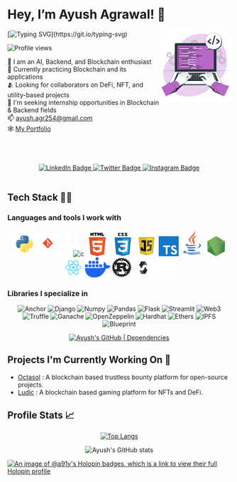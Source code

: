 # Hey, I’m Ayush Agrawal! 👋

<img src="./images/Hand coding-bro.png" width="32%" alt="vector" align="right">

[![Typing SVG](https://readme-typing-svg.herokuapp.com?font=Montserrat&color=blue&vCenter=true&lines=Backend+Developer+🧑‍💻;Blockchain+Developer+⛓🔒;Coder+💻;Problem+Solver+🔨;)](https://git.io/typing-svg)

<img height=0 width=0 src="https://komarev.com/ghpvc/?username=A91y&style=flat-square&color=blue" alt="Profile views"/>
<div align = "left">

👀 I am an AI, Backend, and Blockchain enthusiast\
🤖 Currently practicing Blockchain and its applications\
🫂 Looking for collaborators on DeFi, NFT, and utility-based projects\
📖 I'm seeking internship opportunities in Blockchain & Backend fields\
📫 ayush.agr254@gmail.com\
🕸️ [My Portfolio](https://ayushagr.me/)

</div>
<br>
<br>
<br>

<div id="badges" align = "center">

  <a href="https://www.linkedin.com/in/ayushagr91/">
    <img src="https://img.shields.io/badge/LinkedIn-0072b1?style=for-the-badge&logo=linkedin&logoColor=white" alt="LinkedIn Badge"/>
  </a>
  <a href="https://twitter.com/ayushagr91">
    <img src="https://img.shields.io/badge/Twitter-1DA1F2?style=for-the-badge&logo=twitter&logoColor=white" alt="Twitter Badge"/>
  </a>
  <a href="https://www.instagram.com/ayushagr91/">
    <img src="https://img.shields.io/badge/Instagram-E4405F?style=for-the-badge&logo=instagram&logoColor=white" alt="Instagram Badge"/>
  </a>

</div>

<br>

## Tech Stack 👩‍💻

### Languages and tools I work with

<div align="center">
  <img height="55" alt="python" src="https://raw.githubusercontent.com/github/explore/80688e429a7d4ef2fca1e82350fe8e3517d3494d/topics/python/python.png">
  <img width="75" alt="git" src="./images/git.png">
  <img height="50" alt="c" src="https://fekir.info/img/c-logo.png">
  <img height="53" alt="html" src="https://raw.githubusercontent.com/github/explore/5c058a388828bb5fde0bcafd4bc867b5bb3f26f3/topics/html/html.png">
  <img height="53" alt="css" src="https://raw.githubusercontent.com/github/explore/80688e429a7d4ef2fca1e82350fe8e3517d3494d/topics/css/css.png"> 
  <img height="45" alt="js" src="./images/js.png">
  <img height="45" alt="ts" src="./images/ts.png">
  <img height="60" alt="Java" src="./images/java.png">
  <img height="45" alt="nodejs" src="https://raw.githubusercontent.com/github/explore/80688e429a7d4ef2fca1e82350fe8e3517d3494d/topics/nodejs/nodejs.png">
  <img height="45" alt="react" src="https://raw.githubusercontent.com/github/explore/80688e429a7d4ef2fca1e82350fe8e3517d3494d/topics/react/react.png">
  <img height="45" alt="docker" src="./images/docker.png">
  <img height="45" alt="rust" src="https://raw.githubusercontent.com/github/explore/80688e429a7d4ef2fca1e82350fe8e3517d3494d/topics/rust/rust.png">
  <img height="45" alt="solidity" src="./images/solidity_logo.svg">
  <img height="45" alt="tact" src="./images/tact.png">
</div>

### Libraries I specialize in

<div align="center">

![Anchor](https://img.shields.io/badge/Anchor-royalblue.svg?style=for-the-badge&logo=Anchor&logoColor=white)
![Django](https://img.shields.io/badge/Django-royalblue.svg?style=for-the-badge&logo=Django&logoColor=white)
![Numpy](https://img.shields.io/badge/Numpy-royalblue.svg?style=for-the-badge&logo=Numpy&logoColor=white)
![Pandas](https://img.shields.io/badge/pandas-%23150458.svg?style=for-the-badge&logo=pandas&logoColor=white)
![Flask](https://img.shields.io/badge/Flask-royalblue.svg?style=for-the-badge&logo=Flask&logoColor=white)
![Streamlit](https://img.shields.io/badge/Streamlit-royalblue.svg?style=for-the-badge&logo=Streamlit&logoColor=white)
![Web3](https://img.shields.io/badge/Web3-royalblue.svg?style=for-the-badge&logo=Web3&logoColor=white)
![Truffle](https://img.shields.io/badge/Truffle-royalblue.svg?style=for-the-badge&logo=Truffle&logoColor=white)
![Ganache](https://img.shields.io/badge/Ganache-royalblue.svg?style=for-the-badge&logo=Ganache&logoColor=white)
![OpenZeppelin](https://img.shields.io/badge/OpenZeppelin-royalblue.svg?style=for-the-badge&logo=OpenZeppelin&logoColor=white)
![Hardhat](https://img.shields.io/badge/Hardhat-royalblue.svg?style=for-the-badge&logo=Hardhat&logoColor=white)
![Ethers](https://img.shields.io/badge/Ethers-royalblue.svg?style=for-the-badge&logo=Ethers&logoColor=white)
![IPFS](https://img.shields.io/badge/IPFS-royalblue.svg?style=for-the-badge&logo=IPFS&logoColor=white)
![Blueprint](https://img.shields.io/badge/Blueprint-royalblue.svg?style=for-the-badge&logo=Blueprint&logoColor=white)

[![Ayush's GitHub | Dependencies](https://stats.quine.sh/A91y/dependencies?theme=dark)](https://quine.sh?utm_source=widgets&utm_campaign=A91y)

</div>

## Projects I'm Currently Working On 🚀

- [Octasol](https://github.com/octasol/octasol)
  : A blockchain based trustless bounty platform for open-source projects.
- [Ludic](https://github.com/LudicFun/ludic.fun)
  : A blockchain based gaming platform for NFTs and DeFi.

## Profile Stats 📈

<div align="center">

[![Top Langs](https://github-readme-stats.vercel.app/api/top-langs/?username=A91y&layout=compact&theme=tokyonight&hide=jupyter%20notebook&size_weight=0.5&count_weight=0.5)](https://github.com/A91y?tab=repositories)

![Ayush's GitHub stats](https://github-readme-stats.vercel.app/api?username=A91y&count_private=true&show_icons=true&theme=tokyonight)

</div>

[![An image of @a91y's Holopin badges, which is a link to view their full Holopin profile](https://holopin.me/a91y)](https://holopin.io/@a91y)

<!---
A91y/A91y is a ✨ special ✨ repository because its `README.md` (this file) appears on your GitHub profile.
You can click the Preview link to take a look at your changes.
--->
